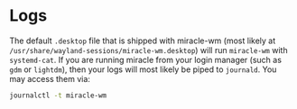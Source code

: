 # Logs
The default `.desktop` file that is shipped with miracle-wm (most likely at
`/usr/share/wayland-sessions/miracle-wm.desktop`) will run `miracle-wm`
with `systemd-cat`. If you are running miracle from your login manager (such
as `gdm` or `lightdm`), then your logs will most likely be piped to `journald`.
You may access them via:

```sh
journalctl -t miracle-wm
```
